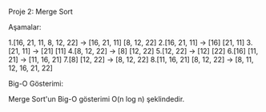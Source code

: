 Proje 2: Merge Sort


Aşamalar:

1.[16, 21, 11, 8, 12, 22] -> [16, 21, 11] [8, 12, 22]
2.[16, 21, 11] -> [16] [21, 11]
3.[21, 11] -> [21] [11]
4.[8, 12, 22] -> [8] [12, 22]
5.[12, 22] -> [12] [22]
6.[16] [11, 21] -> [11, 16, 21]
7.[8] [12, 22] -> [8, 12, 22]
8.[11, 16, 21] [8, 12, 22] -> [8, 11, 12, 16, 21, 22]


Big-O Gösterimi:

Merge Sort'un Big-O gösterimi O(n log n) şeklindedir.
